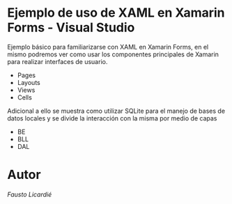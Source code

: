 # Ejemplo de uso de XAML en Xamarin Forms - Visual Studio


Ejemplo básico para familiarizarse con XAML en Xamarin Forms, en el mismo podremos ver como usar los componentes principales de Xamarin para realizar interfaces de usuario.

- Pages
- Layouts
- Views
- Cells

Adicional a ello se muestra como utilizar SQLite para el manejo de bases de datos locales y se divide la interacción con la misma por medio de capas

- BE
- BLL
- DAL

# Autor 

###### Fausto Licardié

